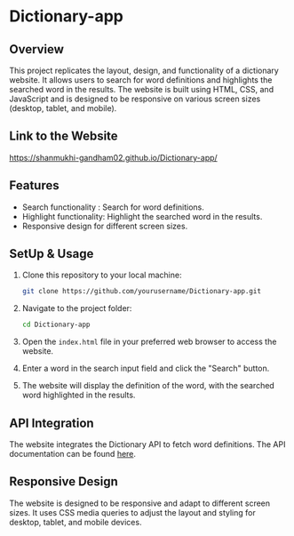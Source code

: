 # Dictionary-app

## Overview

This project replicates the layout, design, and functionality of a dictionary website. 
It allows users to search for word definitions and highlights the searched word in the results. 
The website is built using HTML, CSS, and JavaScript and is designed to be responsive on various screen sizes (desktop, tablet, and mobile).

## Link to the Website
https://shanmukhi-gandham02.github.io/Dictionary-app/

## Features

- Search functionality : Search for word definitions.
- Highlight functionality: Highlight the searched word in the results.
- Responsive design for different screen sizes.

## SetUp & Usage

1. Clone this repository to your local machine:
  
   ```bash
   git clone https://github.com/yourusername/Dictionary-app.git

2. Navigate to the project folder:

   ```bash
   cd Dictionary-app
   
4. Open the `index.html` file in your preferred web browser to access the website.
5. Enter a word in the search input field and click the "Search" button.
6. The website will display the definition of the word, with the searched word highlighted in the results.

## API Integration
The website integrates the Dictionary API to fetch word definitions. The API documentation can be found [here](https://dictionaryapi.dev/).

## Responsive Design
The website is designed to be responsive and adapt to different screen sizes. It uses CSS media queries to adjust the layout and styling for desktop, tablet, and mobile devices.

